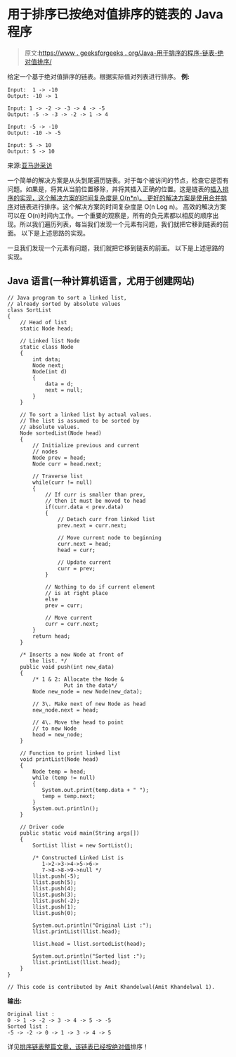 # 用于排序已按绝对值排序的链表的 Java 程序

> 原文:[https://www . geeksforgeeks . org/Java-用于排序的程序-链表-绝对值排序/](https://www.geeksforgeeks.org/java-program-for-sorting-linked-list-which-is-already-sorted-on-absolute-values/)

给定一个基于绝对值排序的链表。根据实际值对列表进行排序。
**例:**

```
Input:  1 -> -10 
Output: -10 -> 1

Input: 1 -> -2 -> -3 -> 4 -> -5 
Output: -5 -> -3 -> -2 -> 1 -> 4 

Input: -5 -> -10 
Output: -10 -> -5

Input: 5 -> 10 
Output: 5 -> 10
```

来源:[亚马逊采访](https://www.geeksforgeeks.org/amazon-interview-experience-set-258-for-sde1/)

一个简单的解决方案是从头到尾遍历链表。对于每个被访问的节点，检查它是否有问题。如果是，将其从当前位置移除，并将其插入正确的位置。这是链表的[插入排序的实现，这个解决方案的时间复杂度是 O(n*n)。
更好的解决方案是](http://geeksquiz.com/insertion-sort-for-singly-linked-list/)[使用合并排序](https://www.geeksforgeeks.org/merge-sort-for-linked-list/)对链表进行排序。这个解决方案的时间复杂度是 O(n Log n)。
高效的解决方案可以在 O(n)时间内工作。一个重要的观察是，所有的负元素都以相反的顺序出现。所以我们遍历列表，每当我们发现一个元素有问题，我们就把它移到链表的前面。
以下是上述思路的实现。

一旦我们发现一个元素有问题，我们就把它移到链表的前面。
以下是上述思路的实现。

## Java 语言(一种计算机语言，尤用于创建网站)

```
// Java program to sort a linked list, 
// already sorted by absolute values
class SortList
{
    // Head of list
    static Node head;  

    // Linked list Node
    static class Node
    {
        int data;
        Node next;
        Node(int d) 
        {
            data = d; 
            next = null; 
        }
    }

    // To sort a linked list by actual values.
    // The list is assumed to be sorted by 
    // absolute values.
    Node sortedList(Node head)
    {
        // Initialize previous and current 
        // nodes
        Node prev = head;
        Node curr = head.next;

        // Traverse list
        while(curr != null)
        {
            // If curr is smaller than prev, 
            // then it must be moved to head
            if(curr.data < prev.data)
            {
                // Detach curr from linked list
                prev.next = curr.next;

                // Move current node to beginning
                curr.next = head;
                head = curr;

                // Update current
                curr = prev;
            }

            // Nothing to do if current element
            // is at right place
            else
            prev = curr;

            // Move current
            curr = curr.next;
        }
        return head;
    }

    /* Inserts a new Node at front of 
       the list. */
    public void push(int new_data)
    {
        /* 1 & 2: Allocate the Node &
                  Put in the data*/
        Node new_node = new Node(new_data);

        // 3\. Make next of new Node as head 
        new_node.next = head;

        // 4\. Move the head to point 
        // to new Node 
        head = new_node;
    }

    // Function to print linked list 
    void printList(Node head)
    {
        Node temp = head;
        while (temp != null)
        {
           System.out.print(temp.data + " ");
           temp = temp.next;
        }  
        System.out.println();
    }

    // Driver code
    public static void main(String args[])
    {
        SortList llist = new SortList();

        /* Constructed Linked List is 
           1->2->3->4->5->6->
           7->8->8->9->null */
        llist.push(-5);
        llist.push(5);
        llist.push(4);
        llist.push(3);
        llist.push(-2);
        llist.push(1);
        llist.push(0);

        System.out.println("Original List :");
        llist.printList(llist.head);

        llist.head = llist.sortedList(head);

        System.out.println("Sorted list :");
        llist.printList(llist.head);
    }
} 

// This code is contributed by Amit Khandelwal(Amit Khandelwal 1).
```

**输出:**

```
Original list :
0 -> 1 -> -2 -> 3 -> 4 -> 5 -> -5
Sorted list :
-5 -> -2 -> 0 -> 1 -> 3 -> 4 -> 5
```

详见[排序链表整篇文章，该链表已经按绝对值](https://www.geeksforgeeks.org/sort-linked-list-already-sorted-absolute-values/)排序！